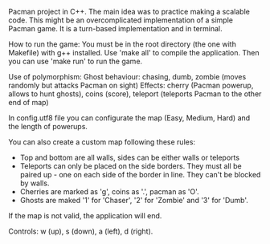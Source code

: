 Pacman project in C++. The main idea was to practice making a scalable code. This might be an overcomplicated implementation of a simple Pacman game. It is a turn-based implementation and in terminal.

How to run the game: You must be in the root directory (the one with Makefile) with g++ installed. Use 'make all' to compile the application. Then you can use 'make run' to run the game.

Use of polymorphism:
Ghost behaviour: chasing, dumb, zombie (moves randomly but attacks Pacman on sight)
Effects: cherry (Pacman powerup, allows to hunt ghosts), coins (score), teleport (teleports Pacman to the other end of map)

In config.utf8 file you can configurate the map (Easy, Medium, Hard) and the length of powerups.

You can also create a custom map following these rules:
* Top and bottom are all walls, sides can be either walls or teleports
* Teleports can only be placed on the side borders. They must all be paired up - one on each side of the border in line. They can't be blocked by walls.
* Cherries are marked as 'g', coins as '.', pacman as 'O'.
* Ghosts are maked '1' for 'Chaser', '2' for 'Zombie' and '3' for 'Dumb'.

If the map is not valid, the application will end.

Controls: w (up), s (down), a (left), d (right).
